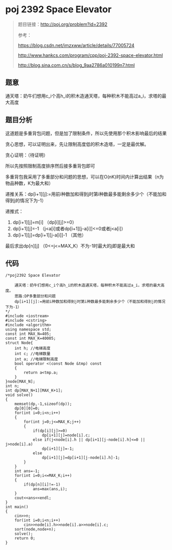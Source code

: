 # poj 2392 Space Elevator
>题目链接：http://poj.org/problem?id=2392
>
>参考：
>
>https://blog.csdn.net/imzxww/article/details/77005724
>
>http://www.hankcs.com/program/cpp/poj-2392-space-elevator.html
>
>http://blog.sina.com.cn/s/blog_9aa2786a010199n7.html

## 题意
通天塔：奶牛们想用c_i个高h_i的积木造通天塔，每种积木不能高过a_i，求塔的最大高度
## 题目分析
这道题是多重背包问题，但是加了限制条件，所以先使用那个积木影响最后的结果

贪心思想，可以证明出来，先让限制高度低的积木造塔，一定是最优解。

贪心证明：（待证明）

所以先按照限制高度排序然后接多重背包即可

多重背包我采用了多重部分和问题的思想，可以在O(nK)时间内计算出结果（n为物品种数，K为最大和）

递推关系：dp[i+1][j]:=用前i种数加和得到j时第i种数最多能剩余多少个（不能加和得到j的情况下为-1）

递推式：

1. dp[i+1][j]=m[i] （dp[i][j]>=0）
2. dp[i+1][j]=-1 （j<a[i]或者dp[i+1][j-a[i]]<=0或者j<a[i]）
3. dp[i+1][j]=dp[i+1][j-a[i]]-1 （其他）

最后求出dp[n][j] （0<=j<=MAX_K）不为-1时最大的j即是最大和

## 代码

```
/*poj2392 Space Elevator    通天塔：奶牛们想用c_i个高h_i的积木造通天塔，每种积木不能高过a_i，求塔的最大高度。    思路:DP多重部分和问题    dp[i+1][j]:=用前i种数加和得到j时第i种数最多能剩余多少个（不能加和得到j的情况下为-1）*/#include <iostream>#include <cstring>#include <algorithm>using namespace std;const int MAX_N=405;const int MAX_K=40005;struct Node{    int h; //电梯高度    int c; //电梯数量    int a; //电梯限制高度    bool operator <(const Node &tmp) const    {        return a<tmp.a;    }}node[MAX_N];int n;int dp[MAX_N+1][MAX_K+1];void solve(){    memset(dp,-1,sizeof(dp));    dp[0][0]=0;    for(int i=0;i<n;i++)    {        for(int j=0;j<=MAX_K;j++)        {            if(dp[i][j]>=0)                dp[i+1][j]=node[i].c;            else if(j<node[i].h || dp[i+1][j-node[i].h]<=0 || j>node[i].a)                dp[i+1][j]=-1;            else                dp[i+1][j]=dp[i+1][j-node[i].h]-1;        }    }    int ans=-1;    for(int i=0;i<=MAX_K;i++)    {        if(dp[n][i]!=-1)            ans=max(ans,i);    }    cout<<ans<<endl;}int main(){    cin>>n;    for(int i=0;i<n;i++)        cin>>node[i].h>>node[i].a>>node[i].c;    sort(node,node+n);    solve();    return 0;}
```
